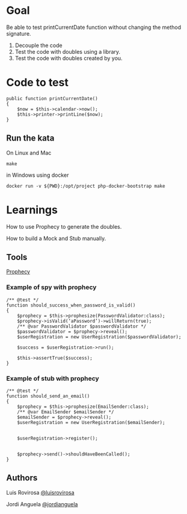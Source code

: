 # Goal
Be able to test printCurrentDate function without changing the method signature.

1. Decouple the code
2. Test the code with doubles using a library.
3. Test the code with doubles created by you.
# Code to test
    public function printCurrentDate()
    {
        $now = $this->calendar->now();
        $this->printer->printLine($now);
    }
    
## Run the kata
On Linux and Mac

    make

in Windows using docker

    docker run -v ${PWD}:/opt/project php-docker-bootstrap make

# Learnings
How to use Prophecy to generate the doubles.

How to build a Mock and Stub manually.

## Tools
[Prophecy](https://github.com/phpspec/prophecy)
### Example of spy with prophecy

    /** @test */
    function should_success_when_password_is_valid()
    {
        $prophecy = $this->prophesize(PasswordValidator:class);
        $prophecy->isValid(‘aPassword’)->willReturn(true);
        /** @var PasswordValidator $passwordValidator */
        $passwordValidator = $prophecy->reveal();
        $userRegistration = new UserRegistration($passwordValidator);
    
        $success = $userRegistration->run();
    
        $this->assertTrue($success);
    }

	
### Example of stub with prophecy
    /** @test */
    function should_send_an_email()
    {
        $prophecy = $this->prophesize(EmailSender:class);
        /** @var EmailSender $emailSender */
        $emailSender = $prophecy->reveal();
        $userRegistration = new UserRegistration($emailSender);
    
    
        $userRegistration->register();
    
    
        $prophecy->send()->shouldHaveBeenCalled();
    }

## Authors
Luis Rovirosa [@luisrovirosa](https://www.twitter.com/luisrovirosa)

Jordi Anguela [@jordianguela](https://www.twitter.com/jordianguela)
